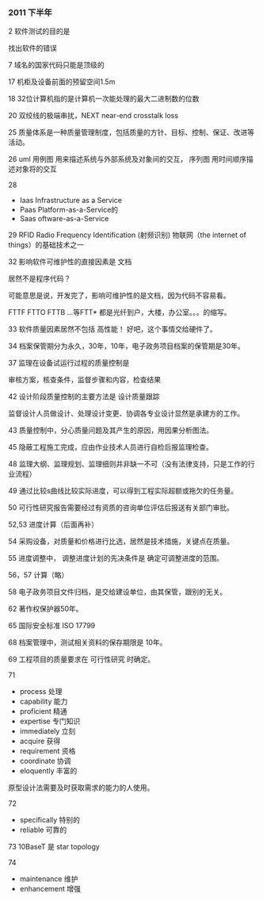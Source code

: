 ### 2011 下半年

2 软件测试的目的是

找出软件的错误

7 域名的国家代码只能是顶级的

17 机柜及设备前面的预留空间1.5m

18 32位计算机指的是计算机一次能处理的最大二进制数的位数

20 双绞线的极端串扰，NEXT near-end crosstalk loss

25 质量体系是一种质量管理制度，包括质量的方针、目标、控制、保证、改进等活动。

26 uml 用例图 用来描述系统与外部系统及对象间的交互，
序列图 用时间顺序描述对象将的交互

28
* Iaas Infrastructure as a Service
* Paas Platform-as-a-Service的
* Saas oftware-as-a-Service

29 RFID Radio Frequency Identification (射频识别) 物联网（the internet of things）的基础技术之一

32 影响软件可维护性的直接因素是 文档

居然不是程序代码？

可能意思是说，开发完了，影响可维护性的是文档，因为代码不容易看。

FTTF FTTO FTTB ...等FTT* 都是光纤到户，大楼，办公室。。。的缩写。

33 软件质量因素居然不包括 高性能！ 好吧，这个事情交给硬件了。

34 档案保管期分为永久，30年，10年，电子政务项目档案的保管期是30年。

37 监理在设备试运行过程的质量控制是

审核方案，核查条件，监督步骤和内容，检查结果

42 设计阶段质量控制的主要方法是 设计质量跟踪

监督设计人员做设计、处理设计变更、协调各专业设计显然是承建方的工作。

43 质量控制中，分心质量问题及其产生的原因，用因果分析图法。

45 隐蔽工程施工完成，应由作业技术人员进行自检后报监理检查。

48 监理大纲、监理规划、监理细则并非缺一不可（没有法律支持，只是工作的行业流程）

49 通过比较s曲线比较实际进度，可以得到工程实际超额或拖欠的任务量。

50 可行性研究报告需要经过有资质的咨询单位评估后报送有关部门审批。

52,53 进度计算（后面再补）

54 采购设备，对质量和价格进行比选，居然是技术措施，关键点在质量。

55 进度调整中， 调整进度计划的先决条件是 确定可调整进度的范围。

56，57 计算（略）

58 电子政务项目文件归档，是交给建设单位，由其保管，跟别的无关。

62 著作权保护器50年。

65 国际安全标准 ISO 17799

68 档案管理中，测试相关资料的保存期限是 10年。

69 工程项目的质量要求在 可行性研究 时确定。

71
* process 处理
* capability 能力
* proficient 精通
* expertise  专门知识
* immediately 立刻
* acquire     获得
* requirement  资格
* coordinate  协调
* eloquently  丰富的

原型设计法需要及时获取需求的能力的人使用。

72
* specifically 特别的
* reliable     可靠的

73 10BaseT 是 star topology

74
* maintenance  维护
* enhancement  增强
